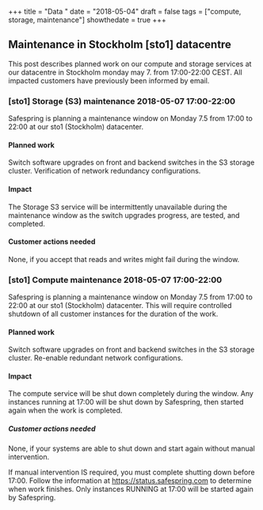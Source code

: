 +++
title = "Data "
date = "2018-05-04"
draft = false
tags = ["compute, storage, maintenance"]
showthedate = true
+++

## Maintenance in Stockholm [sto1] datacentre

This post describes planned work on our compute and storage services at 
our datacentre in Stockholm monday may 7. from 17:00-22:00 CEST. 
All impacted customers have previously been informed by email.

<!--more-->

### [sto1] Storage (S3) maintenance 2018-05-07 17:00-22:00

Safespring is planning a maintenance window on Monday 7.5 from 17:00 to
22:00 at our sto1 (Stockholm) datacenter.

#### Planned work

Switch software upgrades on front and backend switches in the S3 storage
cluster. Verification of network redundancy configurations.

#### Impact

The Storage S3 service will be intermittently unavailable during the
maintenance window as the switch upgrades progress, are tested, and
completed.

#### Customer actions needed

None, if you accept that reads and writes might fail during the window.

### [sto1] Compute maintenance 2018-05-07 17:00-22:00

Safespring is planning a maintenance window on Monday 7.5 from 17:00 to
22:00 at our sto1 (Stockholm) datacenter. This will require controlled
shutdown of all customer instances for the duration of the work.

#### Planned work

Switch software upgrades on front and backend switches in the S3 storage
cluster. Re-enable redundant network configurations.

#### Impact

The compute service will be shut down completely during the window. Any
instances running at 17:00 will be shut down by Safespring, then started
again when the work is completed.

##### Customer actions needed

None, if your systems are able to shut down and start again without
manual intervention.

If manual intervention IS required, you must complete shutting down
before 17:00. Follow the information at https://status.safespring.com to
determine when work finishes. Only instances RUNNING at 17:00 will be
started again by Safespring.
